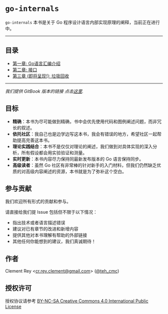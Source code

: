 # `go-internals`

`go-internals` 本书是关于 Go 程序设计语言内部实现原理的阐释，当前正在进行中。

---

## 目录

- [第一章: Go语言汇编介绍](./chapter1_assembly_primer/README.md)
- [第二章: 接口](./chapter2_interfaces/README.md)
- [第三章 (即将呈现!): 垃圾回收](./chapter3_garbage_collector/README.md)

---

*我们提供 GitBook 版本的链接 点击[这里](https://cmc.gitbook.io/go-internals/).*

## 目标

- **精确**：本书为尽可能做到精确，书中会优先使用代码和图例阐述问题，而非冗长的叙述。
- **依托社区**：我自己也是边学边写这本书，我会有错误的地方，希望社区一起帮助提高完善这本书。
- **理论实践结合**：本书不是仅仅对理论的阐述，我们做到对具体实现的深入分析，所有假设都会用实验验证和测量。
- **实时更新**：本书内容尽力保持同最新发布版本的 Go 语言保持同步。
- **高级读者**：虽然 Go 社区有非常棒的针对新手的入门材料，但我们仍然缺乏优质的对高级内容阐述的资源，本书就是为了弥补这个空白。

## 参与贡献

我们欢迎所有形式的贡献和参与。

请直接给我们提 Issue 包括但不限于以下情况：
- 指出技术或者语言描述错误
- 建议对已有章节的改进和新增内容
- 提供其他对本书理解有帮助的外部链接
- 其他任何你能想到的建议，我们真诚期待！

## 作者

Clement Rey <<cr.rey.clement@gmail.com>> ([@teh_cmc](https://twitter.com/teh_cmc))

## 授权许可

授权协议请参考 [BY-NC-SA Creative Commons 4.0 International Public License](http://creativecommons.org/licenses/by-nc-sa/4.0/)
